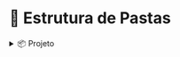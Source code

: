 # 📁 Estrutura de Pastas

<details>
  <summary>📦 Projeto</summary>

  <details>
    <summary>🧰 Service - <code>metodos usando os DAO indiretamente</code></summary>
    <ul>
      <li>EventosService</li>
      <li>ParticipanteService</li>
      <li>PalestranteService</li>
      <li>InscricaoService</li>
    </ul>
  </details>
  
  <details> 
    <summary>💾 DAO - <code>faz alteração no banco de dados</code></summary>
    <ul>
      <li>EventosDao - <code>metodos CRUD para Eventos</code> </li>
      <li>ParticipanteDao - <code>metodos CRUD para Participante</code></li>
      <li>PalestranteDao - <code>metodos CRUD para Palestrante</code></li>
      <li>InscricaoDao <code>metodos CRUD para Inscricao</code></li>
    </ul>
  </details>
  <details>
 <summary>🖥️ View - <code>Telas para vizualição de dados</code></summary>
    <details>
      <summary>🔧 CRUD</summary>
      <ul>
        <p>usando os services permite as telas gerenciarem tudo de forma mais intuitiva</p>
        <li>criar - <code>pasta telas -> para cada tabela</code></li>
        <li>atualizar - <code>pasta telas -> cada tabela</code></li>
        <li>deletar - <code>pasta telas -> para cada tabela</code></li>
        <li>exibir - <code>pasta telas -> cada tabela</code></li>
      </ul>
    </details>
    <details>
      <summary>🏁 Início</summary>
      <ul>
        <li>TelaCadastrar - <code>permite o usuario se cadastrar</code></li>
        <li>TelaOrganizador - <code>permite fazer alterações livremente</code></li>
        <li>TelaUsuario - <code>nesta tela vc podera ver suas inscrições e eventos disponiveis</code></li>
      </ul>
    </details>
    <ul>
      <li>TelaInicial - inicia o projeto --> Tela de login</li>
    </ul>
    <details>
      <summary>resources</summary>
      <ul>
        <li>na pasta database voce pode encontrar o eventos.db</li>
      </ul>
    </details>
</details>

# hoje
